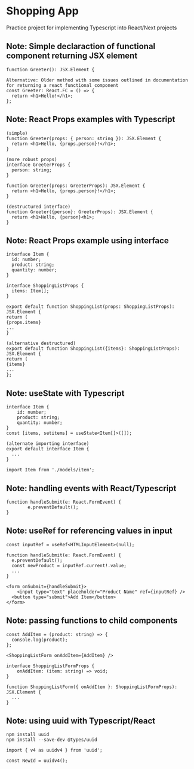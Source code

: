 # Shopping App

Practice project for implementing Typescript into React/Next projects

## Note: Simple declaraction of functional component returning JSX element

```text
function Greeter(): JSX.Element {

Alternative: Older method with some issues outlined in documentation for returning a react functional component
const Greeter: React.FC = () => {
  return <h1>Hello!</h1>;
};
```

## Note: React Props examples with Typescript

```text
(simple)
function Greeter(props: { person: string }): JSX.Element {
  return <h1>Hello, {props.person}!</h1>;
}

(more robust props)
interface GreeterProps {
  person: string;
}

function Greeter(props: GreeterProps): JSX.Element {
  return <h1>Hello, {props.person}!</h1>;
}

(destructured interface)
function Greeter({person}: GreeterProps): JSX.Element {
  return <h1>Hello, {person}<h1>;
}
```

## Note: React Props example using interface

```text
interface Item {
  id: number;
  product: string;
  quantity: number;
}

interface ShoppingListProps {
  items: Item[];
}

export default function ShoppingList(props: ShoppingListProps): JSX.Element {
return (
{props.items}
...
}

(alternative destructured)
export default function ShoppingList({items}: ShoppingListProps): JSX.Element {
return (
{items}
...
};
```

## Note: useState with Typescript

```text
interface Item {
	id: number;
	product: string;
	quantity: number;
}
const [items, setitems] = useState<Item[]>([]);

(alternate importing interface)
export default interface Item {
  ...
}

import Item from './models/item';
```

## Note: handling events with React/Typescript

```text
function handleSubmit(e: React.FormEvent) {
		e.preventDefault();
}
```

## Note: useRef for referencing values in input

```text
const inputRef = useRef<HTMLInputElement>(null);

function handleSubmit(e: React.FormEvent) {
  e.preventDefault();
  const newProduct = inputRef.current!.value;
  ...
}

<form onSubmit={handleSubmit}>
	<input type="text" placeholder="Product Name" ref={inputRef} />
  <button type="submit">Add Item</button>
</form>
```

## Note: passing functions to child components

```text
const AddItem = (product: string) => {
  console.log(product);
};

<ShoppingListForm onAddItem={AddItem} />

interface ShoppingListFormProps {
	onAddItem: (item: string) => void;
}

function ShoppingListForm({ onAddItem }: ShoppingListFormProps): JSX.Element {
  ...
}
```

## Note: using uuid with Typescript/React

```text
npm install uuid
npm install --save-dev @types/uuid

import { v4 as uuidv4 } from 'uuid';

const NewId = uuidv4();
```
